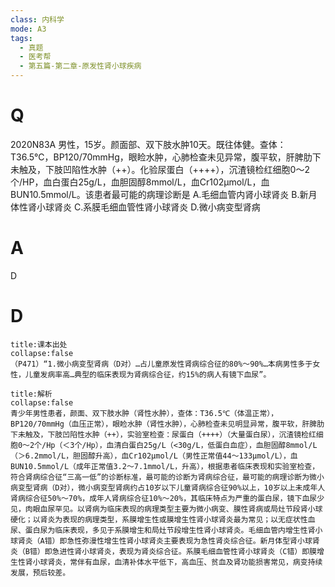 ```yaml
---
class: 内科学
mode: A3
tags:
  - 真题
  - 医考帮
  - 第五篇-第二章-原发性肾小球疾病
---
```


# Q
2020N83A 男性，15岁。颜面部、双下肢水肿10天。既往体健。查体：T36.5℃，BP120/70mmHg，眼睑水肿，心肺检查未见异常，腹平软，肝脾肋下未触及，下肢凹陷性水肿（++）。化验尿蛋白（++++），沉渣镜检红细胞0～2个/HP，血白蛋白25g/L，血胆固醇8mmol/L，血Cr102μmol/L，血BUN10.5mmol/L。该患者最可能的病理诊断是
A.毛细血管内肾小球肾炎
B.新月体性肾小球肾炎
C.系膜毛细血管性肾小球肾炎
D.微小病变型肾病

# A
D
# D
```ad-note
title:课本出处
collapse:false
（P471）“1.微小病变型肾病（D对）…占儿童原发性肾病综合征的80%～90%…本病男性多于女性，儿童发病率高…典型的临床表现为肾病综合征，约15%的病人有镜下血尿”。
```

```ad-summary
title:解析
collapse:false
青少年男性患者，颜面、双下肢水肿（肾性水肿），查体：T36.5℃（体温正常），BP120/70mmHg（血压正常），眼睑水肿（肾性水肿），心肺检查未见明显异常，腹平软，肝脾肋下未触及，下肢凹陷性水肿（++），实验室检查：尿蛋白（++++）（大量蛋白尿），沉渣镜检红细胞0～2个/Hp（＜3个/Hp），血清白蛋白25g/L（<30g/L，低蛋白血症），血胆固醇8mmol/L（＞6.2mmol/L，胆固醇升高），血Cr102μmol/L（男性正常值44～133μmol/L），血BUN10.5mmol/L（成年正常值3.2～7.1mmol/L，升高），根据患者临床表现和实验室检查，符合肾病综合征“三高一低”的诊断标准，最可能的诊断为肾病综合征，最可能的病理诊断为微小病变型肾病（D对），微小病变型肾病约占10岁以下儿童肾病综合征90%以上，10岁以上未成年人肾病综合征50%～70%，成年人肾病综合征10%～20%，其临床特点为严重的蛋白尿，镜下血尿少见，肉眼血尿罕见。以肾病为临床表现的病理类型主要为微小病变、膜性肾病或局灶节段肾小球硬化；以肾炎为表现的病理类型，系膜增生性或膜增生性肾小球肾炎最为常见；以无症状性血尿、蛋白尿为临床表现，多见于系膜增生和局灶节段增生性肾小球肾炎。毛细血管内增生性肾小球肾炎（A错）即急性弥漫性增生性肾小球肾炎主要表现为急性肾炎综合征。新月体型肾小球肾炎（B错）即急进性肾小球肾炎，表现为肾炎综合征。系膜毛细血管性肾小球肾炎（C错）即膜增生性肾小球肾炎，常伴有血尿，血清补体水平低下，高血压、贫血及肾功能损害常见，病变持续发展，预后较差。
```

